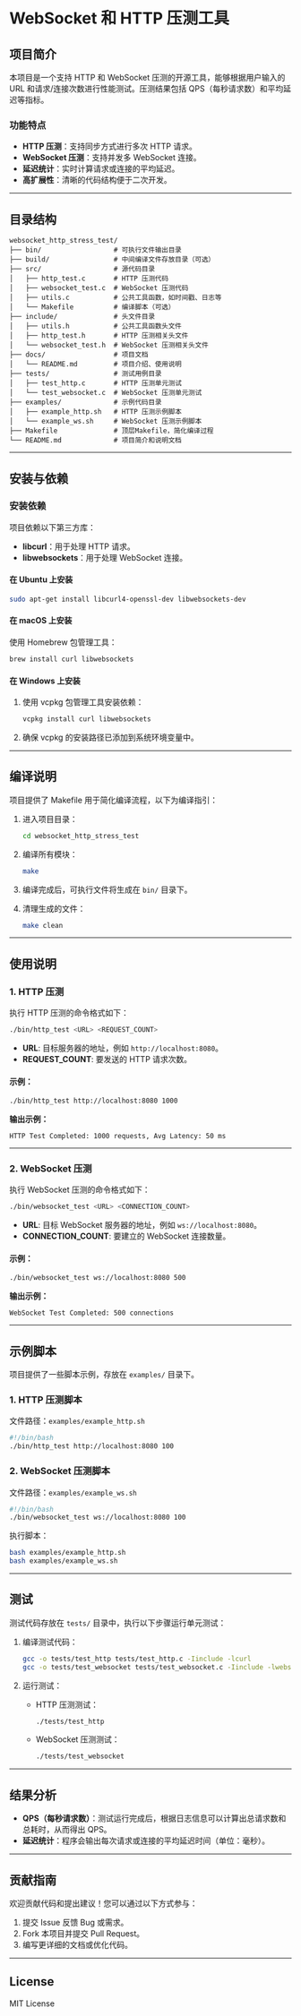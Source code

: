 # WebSocket 和 HTTP 压测工具

## 项目简介

本项目是一个支持 HTTP 和 WebSocket 压测的开源工具，能够根据用户输入的 URL 和请求/连接次数进行性能测试。压测结果包括 QPS（每秒请求数）和平均延迟等指标。

### 功能特点

- **HTTP 压测**：支持同步方式进行多次 HTTP 请求。
- **WebSocket 压测**：支持并发多 WebSocket 连接。
- **延迟统计**：实时计算请求或连接的平均延迟。
- **高扩展性**：清晰的代码结构便于二次开发。

---

## **目录结构**

```plaintext
websocket_http_stress_test/
├── bin/                  # 可执行文件输出目录
├── build/                # 中间编译文件存放目录（可选）
├── src/                  # 源代码目录
│   ├── http_test.c       # HTTP 压测代码
│   ├── websocket_test.c  # WebSocket 压测代码
│   ├── utils.c           # 公共工具函数，如时间戳、日志等
│   └── Makefile          # 编译脚本（可选）
├── include/              # 头文件目录
│   ├── utils.h           # 公共工具函数头文件
│   ├── http_test.h       # HTTP 压测相关头文件
│   └── websocket_test.h  # WebSocket 压测相关头文件
├── docs/                 # 项目文档
│   └── README.md         # 项目介绍、使用说明
├── tests/                # 测试用例目录
│   ├── test_http.c       # HTTP 压测单元测试
│   └── test_websocket.c  # WebSocket 压测单元测试
├── examples/             # 示例代码目录
│   ├── example_http.sh   # HTTP 压测示例脚本
│   └── example_ws.sh     # WebSocket 压测示例脚本
├── Makefile              # 顶层Makefile，简化编译过程
└── README.md             # 项目简介和说明文档
```

---

## **安装与依赖**

### **安装依赖**

项目依赖以下第三方库：

- **libcurl**：用于处理 HTTP 请求。
- **libwebsockets**：用于处理 WebSocket 连接。

#### 在 Ubuntu 上安装

```bash
sudo apt-get install libcurl4-openssl-dev libwebsockets-dev
```

#### 在 macOS 上安装

使用 Homebrew 包管理工具：

```bash
brew install curl libwebsockets
```

#### 在 Windows 上安装

1. 使用 vcpkg 包管理工具安装依赖：

   ```bash
   vcpkg install curl libwebsockets
   ```

2. 确保 vcpkg 的安装路径已添加到系统环境变量中。

---

## **编译说明**

项目提供了 Makefile 用于简化编译流程，以下为编译指引：

1. 进入项目目录：
   ```bash
   cd websocket_http_stress_test
   ```

2. 编译所有模块：
   ```bash
   make
   ```

3. 编译完成后，可执行文件将生成在 `bin/` 目录下。

4. 清理生成的文件：
   ```bash
   make clean
   ```

---

## **使用说明**

### **1. HTTP 压测**

执行 HTTP 压测的命令格式如下：

```bash
./bin/http_test <URL> <REQUEST_COUNT>
```

- **URL**: 目标服务器的地址，例如 `http://localhost:8080`。
- **REQUEST_COUNT**: 要发送的 HTTP 请求次数。

#### 示例：

```bash
./bin/http_test http://localhost:8080 1000
```

**输出示例：**

```plaintext
HTTP Test Completed: 1000 requests, Avg Latency: 50 ms
```

---

### **2. WebSocket 压测**

执行 WebSocket 压测的命令格式如下：

```bash
./bin/websocket_test <URL> <CONNECTION_COUNT>
```

- **URL**: 目标 WebSocket 服务器的地址，例如 `ws://localhost:8080`。
- **CONNECTION_COUNT**: 要建立的 WebSocket 连接数量。

#### 示例：

```bash
./bin/websocket_test ws://localhost:8080 500
```

**输出示例：**

```plaintext
WebSocket Test Completed: 500 connections
```

---

## **示例脚本**

项目提供了一些脚本示例，存放在 `examples/` 目录下。

### **1. HTTP 压测脚本**

文件路径：`examples/example_http.sh`

```bash
#!/bin/bash
./bin/http_test http://localhost:8080 100
```

### **2. WebSocket 压测脚本**

文件路径：`examples/example_ws.sh`

```bash
#!/bin/bash
./bin/websocket_test ws://localhost:8080 100
```

执行脚本：

```bash
bash examples/example_http.sh
bash examples/example_ws.sh
```

---

## **测试**

测试代码存放在 `tests/` 目录中，执行以下步骤运行单元测试：

1. 编译测试代码：
   ```bash
   gcc -o tests/test_http tests/test_http.c -Iinclude -lcurl
   gcc -o tests/test_websocket tests/test_websocket.c -Iinclude -lwebsockets
   ```

2. 运行测试：

    - HTTP 压测测试：
      ```bash
      ./tests/test_http
      ```

    - WebSocket 压测测试：
      ```bash
      ./tests/test_websocket
      ```

---

## **结果分析**

- **QPS（每秒请求数）**：测试运行完成后，根据日志信息可以计算出总请求数和总耗时，从而得出 QPS。
- **延迟统计**：程序会输出每次请求或连接的平均延迟时间（单位：毫秒）。

---

## **贡献指南**

欢迎贡献代码和提出建议！您可以通过以下方式参与：

1. 提交 Issue 反馈 Bug 或需求。
2. Fork 本项目并提交 Pull Request。
3. 编写更详细的文档或优化代码。

---

## **License**

MIT License

